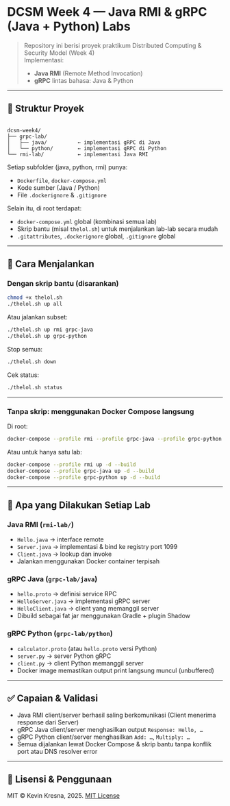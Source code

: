 # DCSM Week 4 — Java RMI & gRPC (Java + Python) Labs

> Repository ini berisi proyek praktikum Distributed Computing & Security Model (Week 4)  
> Implementasi:  
> - **Java RMI** (Remote Method Invocation)  
> - **gRPC** lintas bahasa: Java & Python

---

## 📁 Struktur Proyek

```

dcsm-week4/
├── grpc-lab/
│   ├── java/          ← implementasi gRPC di Java
│   └── python/        ← implementasi gRPC di Python
└── rmi-lab/           ← implementasi Java RMI

```

Setiap subfolder (java, python, rmi) punya:
- `Dockerfile`, `docker-compose.yml`
- Kode sumber (Java / Python)
- File `.dockerignore` & `.gitignore`

Selain itu, di root terdapat:
- `docker-compose.yml` global (kombinasi semua lab)
- Skrip bantu (misal `thelol.sh`) untuk menjalankan lab-lab secara mudah
- `.gitattributes`, `.dockerignore` global, `.gitignore` global

---

## 🚀 Cara Menjalankan

### Dengan skrip bantu (disarankan)

```bash
chmod +x thelol.sh
./thelol.sh up all
```

Atau jalankan subset:

```bash
./thelol.sh up rmi grpc-java
./thelol.sh up grpc-python
```

Stop semua:

```bash
./thelol.sh down
```

Cek status:

```bash
./thelol.sh status
```

---

### Tanpa skrip: menggunakan Docker Compose langsung

Di root:

```bash
docker-compose --profile rmi --profile grpc-java --profile grpc-python up -d --build
```

Atau untuk hanya satu lab:

```bash
docker-compose --profile rmi up -d --build
docker-compose --profile grpc-java up -d --build
docker-compose --profile grpc-python up -d --build
```

---

## 🧪 Apa yang Dilakukan Setiap Lab

### Java RMI (`rmi-lab/`)

* `Hello.java` → interface remote
* `Server.java` → implementasi & bind ke registry port 1099
* `Client.java` → lookup dan invoke
* Jalankan menggunakan Docker container terpisah

### gRPC Java (`grpc-lab/java`)

* `hello.proto` → definisi service RPC
* `HelloServer.java` → implementasi gRPC server
* `HelloClient.java` → client yang memanggil server
* Dibuild sebagai fat jar menggunakan Gradle + plugin Shadow

### gRPC Python (`grpc-lab/python`)

* `calculator.proto` (atau `hello.proto` versi Python)
* `server.py` → server Python gRPC
* `client.py` → client Python memanggil server
* Docker image memastikan output print langsung muncul (unbuffered)

---

## ✅ Capaian & Validasi

* Java RMI client/server berhasil saling berkomunikasi (Client menerima response dari Server)
* gRPC Java client/server menghasilkan output `Response: Hello, …`
* gRPC Python client/server menghasilkan `Add: …`, `Multiply: …`
* Semua dijalankan lewat Docker Compose & skrip bantu tanpa konflik port atau DNS resolver error

---

## 🧾 Lisensi & Penggunaan

MIT © Kevin Kresna, 2025. [MIT License](LICENSE)